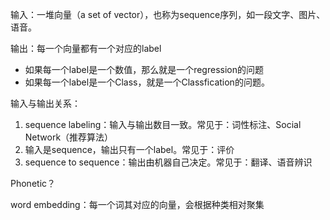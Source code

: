 输入：一堆向量（a set of vector），也称为sequence序列，如一段文字、图片、语音。

输出：每一个向量都有一个对应的label
- 如果每一个label是一个数值，那么就是一个regression的问题
- 如果每一个label是一个Class，就是一个Classfication的问题。

输入与输出关系：
1. sequence labeling：输入与输出数目一致。常见于：词性标注、Social Network（推荐算法）
2. 输入是sequence，输出只有一个label。常见于：评价
3. sequence to sequence：输出由机器自己决定。常见于：翻译、语音辨识

Phonetic？

word embedding：每一个词其对应的向量，会根据种类相对聚集